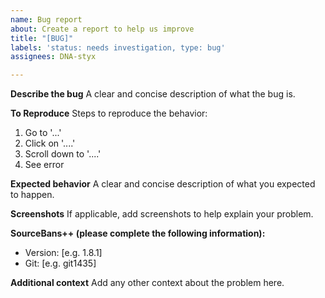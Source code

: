 ```yaml
---
name: Bug report
about: Create a report to help us improve
title: "[BUG]"
labels: 'status: needs investigation, type: bug'
assignees: DNA-styx

---
```


**Describe the bug**
A clear and concise description of what the bug is.

**To Reproduce**
Steps to reproduce the behavior:
1. Go to '...'
2. Click on '....'
3. Scroll down to '....'
4. See error

**Expected behavior**
A clear and concise description of what you expected to happen.

**Screenshots**
If applicable, add screenshots to help explain your problem.

**SourceBans++ (please complete the following information):**
 - Version: [e.g. 1.8.1]
 - Git: [e.g. git1435]

**Additional context**
Add any other context about the problem here.
